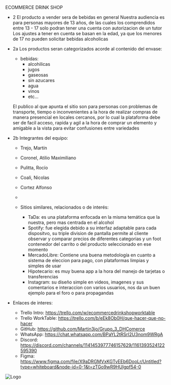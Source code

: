 ECOMMERCE DRINK SHOP
- 2 
	El producto a vender sera de bebidas en general
	Nuestra audiencia es para personas mayores de 13 años, de las cuales los comprendidos entre 13 - 17 solo podran tener una cuenta con autorizacion de un tutor
	Los ajustes a tener en cuenta se basan en la edad, ya que los menores de 17 no pueden solicitar bebidas alcoholicas

- 2a 
	Los productos seran categorizados acorde al contenido del envase:
	- bebidas:
		- alcohilicas
		- jugos
		- gaseosas
		- sin azucares
		- agua
		- vinos
		- etc...

	El publico al que apunta el sitio son para personas con problemas de transporte, tiempo o inconvenientes a la hora de realizar compras de manera presencial en locales cercanos, por lo cual la plataforma debe ser de facil acceso, rapida y agil a la hora de comprar un elemento y amigable a la vista para evitar confusiones entre variedades


- 2b 
	Integrantes del equipo:
	- Trejo, Martín
	- Coronel, Atilio Maximiliano
	- Pulitta, Rocío
	- Coali, Nicolas
	- Cortez Alfonso
	- 

	- Sitios similares, relacionados o de interés:
		- TaDa: es una plataforma enfocada en la misma temática que la nuestra, pero mas centrada en el alcohol
		- Spotify: fue elegida debido a su interfaz adaptable para cada dispositvo, su triple division de pantalla permite al cliente observar y comparar precios de diferentes categorias y un foot contenedor del carrito o del producto seleccionado en ese momento
		- MercadoLibre: Contiene una buena metodología en cuanto a sistema de eleccion para pago, con plataformas limpias y simples de usar
		- Hipotecario: es muy buena app a la hora del manejo de tarjetas o transferencias
		- Instagram: su diseño simple en videos, imagenes y sus comentarios e interaccion con varios usuarios, nos da un buen ejemplo  para el foro o para propagandas

- Enlaces de interes:
	- Trello Intro: https://trello.com/w/ecommercedrinkshopworktable
	- Trello WorkTable: https://trello.com/b/eEk8Ob0H/que-hacer-que-no-hacer
	- GitHub: https://github.com/Martin3jo/Grupo_3_DHComerce
	- WhatsApp: https://chat.whatsapp.com/BPaYL2tRSrI2U3nom9WRgA
	- Discord: https://discord.com/channels/1141453977746157629/1161393524122595390
	- Figma: https://www.figma.com/file/X9aDRGMVxKGTvEEb6DooLr/Untitled?type=whiteboard&node-id=0-1&t=zTGo9wR9HUIgpf54-0

![Logo](./design/Tipografía/Logo2.jpeg)


